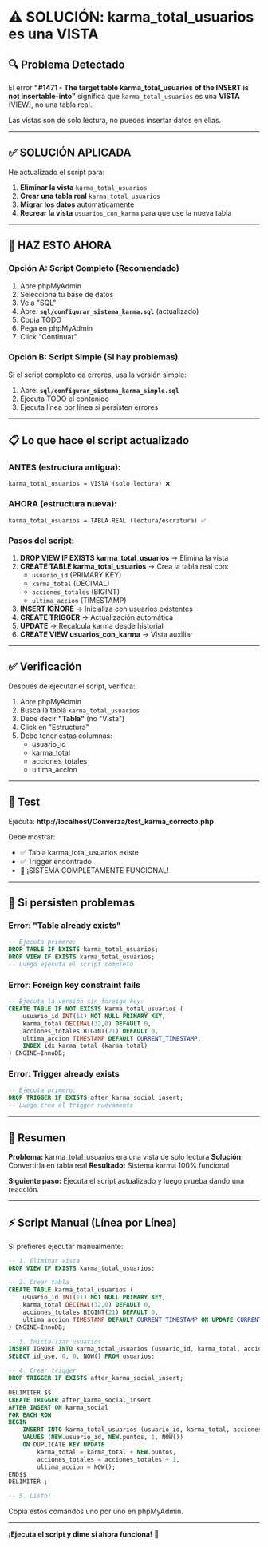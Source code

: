 # ⚠️ SOLUCIÓN: karma_total_usuarios es una VISTA

## 🔍 Problema Detectado

El error **"#1471 - The target table karma_total_usuarios of the INSERT is not insertable-into"** significa que `karma_total_usuarios` es una **VISTA** (VIEW), no una tabla real.

Las vistas son de solo lectura, no puedes insertar datos en ellas.

---

## ✅ SOLUCIÓN APLICADA

He actualizado el script para:

1. **Eliminar la vista** `karma_total_usuarios`
2. **Crear una tabla real** `karma_total_usuarios`
3. **Migrar los datos** automáticamente
4. **Recrear la vista** `usuarios_con_karma` para que use la nueva tabla

---

## 🚀 HAZ ESTO AHORA

### Opción A: Script Completo (Recomendado)

1. Abre phpMyAdmin
2. Selecciona tu base de datos
3. Ve a "SQL"
4. Abre: **`sql/configurar_sistema_karma.sql`** (actualizado)
5. Copia TODO
6. Pega en phpMyAdmin
7. Click "Continuar"

### Opción B: Script Simple (Si hay problemas)

Si el script completo da errores, usa la versión simple:

1. Abre: **`sql/configurar_sistema_karma_simple.sql`**
2. Ejecuta TODO el contenido
3. Ejecuta línea por línea si persisten errores

---

## 📋 Lo que hace el script actualizado

### ANTES (estructura antigua):
```
karma_total_usuarios → VISTA (solo lectura) ❌
```

### AHORA (estructura nueva):
```
karma_total_usuarios → TABLA REAL (lectura/escritura) ✅
```

### Pasos del script:

1. **DROP VIEW IF EXISTS karma_total_usuarios** → Elimina la vista
2. **CREATE TABLE karma_total_usuarios** → Crea la tabla real con:
   - `usuario_id` (PRIMARY KEY)
   - `karma_total` (DECIMAL)
   - `acciones_totales` (BIGINT)
   - `ultima_accion` (TIMESTAMP)
3. **INSERT IGNORE** → Inicializa con usuarios existentes
4. **CREATE TRIGGER** → Actualización automática
5. **UPDATE** → Recalcula karma desde historial
6. **CREATE VIEW usuarios_con_karma** → Vista auxiliar

---

## ✅ Verificación

Después de ejecutar el script, verifica:

1. Abre phpMyAdmin
2. Busca la tabla `karma_total_usuarios`
3. Debe decir **"Tabla"** (no "Vista")
4. Click en "Estructura"
5. Debe tener estas columnas:
   - usuario_id
   - karma_total
   - acciones_totales
   - ultima_accion

---

## 🧪 Test

Ejecuta: **http://localhost/Converza/test_karma_correcto.php**

Debe mostrar:
- ✅ Tabla karma_total_usuarios existe
- ✅ Trigger encontrado
- 🎉 ¡SISTEMA COMPLETAMENTE FUNCIONAL!

---

## 🔧 Si persisten problemas

### Error: "Table already exists"
```sql
-- Ejecuta primero:
DROP TABLE IF EXISTS karma_total_usuarios;
DROP VIEW IF EXISTS karma_total_usuarios;
-- Luego ejecuta el script completo
```

### Error: Foreign key constraint fails
```sql
-- Ejecuta la versión sin foreign key:
CREATE TABLE IF NOT EXISTS karma_total_usuarios (
    usuario_id INT(11) NOT NULL PRIMARY KEY,
    karma_total DECIMAL(32,0) DEFAULT 0,
    acciones_totales BIGINT(21) DEFAULT 0,
    ultima_accion TIMESTAMP DEFAULT CURRENT_TIMESTAMP,
    INDEX idx_karma_total (karma_total)
) ENGINE=InnoDB;
```

### Error: Trigger already exists
```sql
-- Ejecuta primero:
DROP TRIGGER IF EXISTS after_karma_social_insert;
-- Luego crea el trigger nuevamente
```

---

## 📝 Resumen

**Problema:** karma_total_usuarios era una vista de solo lectura
**Solución:** Convertirla en tabla real
**Resultado:** Sistema karma 100% funcional

**Siguiente paso:** Ejecuta el script actualizado y luego prueba dando una reacción.

---

## ⚡ Script Manual (Línea por Línea)

Si prefieres ejecutar manualmente:

```sql
-- 1. Eliminar vista
DROP VIEW IF EXISTS karma_total_usuarios;

-- 2. Crear tabla
CREATE TABLE karma_total_usuarios (
    usuario_id INT(11) NOT NULL PRIMARY KEY,
    karma_total DECIMAL(32,0) DEFAULT 0,
    acciones_totales BIGINT(21) DEFAULT 0,
    ultima_accion TIMESTAMP DEFAULT CURRENT_TIMESTAMP ON UPDATE CURRENT_TIMESTAMP
) ENGINE=InnoDB;

-- 3. Inicializar usuarios
INSERT IGNORE INTO karma_total_usuarios (usuario_id, karma_total, acciones_totales, ultima_accion)
SELECT id_use, 0, 0, NOW() FROM usuarios;

-- 4. Crear trigger
DROP TRIGGER IF EXISTS after_karma_social_insert;

DELIMITER $$
CREATE TRIGGER after_karma_social_insert
AFTER INSERT ON karma_social
FOR EACH ROW
BEGIN
    INSERT INTO karma_total_usuarios (usuario_id, karma_total, acciones_totales, ultima_accion)
    VALUES (NEW.usuario_id, NEW.puntos, 1, NOW())
    ON DUPLICATE KEY UPDATE
        karma_total = karma_total + NEW.puntos,
        acciones_totales = acciones_totales + 1,
        ultima_accion = NOW();
END$$
DELIMITER ;

-- 5. Listo!
```

Copia estos comandos uno por uno en phpMyAdmin.

---

**¡Ejecuta el script y dime si ahora funciona!** 🚀
